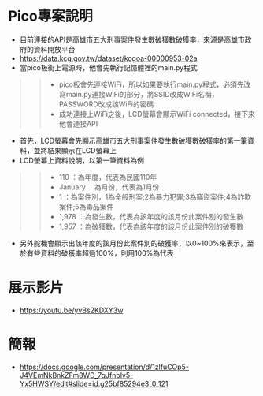 # Pico專案說明
* 目前連接的API是高雄市五大刑事案件發生數破獲數破獲率，來源是高雄市政府的資料開放平台
* https://data.kcg.gov.tw/dataset/kcgoa-00000953-02a
* 當pico板街上電源時，他會先執行記憶體裡的main.py程式
>>* pico板會先連接WiFi，所以如果要執行main.py程式，必須先改寫main.py連接WiFi的部分，將SSID改成WiFi名稱，PASSWORD改成該WiFi的密碼
>>* 成功連接上WiFi之後，LCD螢幕會顯示WiFi connected，接下來他會連接API
* 首先，LCD螢幕會先顯示高雄市五大刑事案件發生數破獲數破獲率的第一筆資料，並將結果顯示在LCD螢幕上
* LCD螢幕上資料說明，以第一筆資料為例
>>* 110 ：為年度，代表為民國110年
>>* January ：為月份，代表為1月份
>>* 1 ：為案件別，1為全般刑案;2為暴力犯罪;3為竊盜案件;4為詐欺案件;5為毒品案件
>>* 1,978 ：為發生數，代表為該年度的該月份此案件別的發生數
>>* 1,957 ：為破獲數，代表為該年度的該月份此案件別的破獲數
* 另外舵機會顯示出該年度的該月份此案件別的破獲率，以0~100%來表示，至於有些資料的破獲率超過100%，則用100%為代表
# 展示影片
* https://youtu.be/yvBs2KDXY3w
# 簡報
* https://docs.google.com/presentation/d/1zlfuCOp5-J4VEmNkBnkZFm8WD_7qJfnblv5-Yx5HWSY/edit#slide=id.g25bf85294e3_0_121
